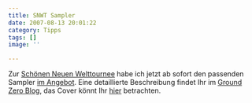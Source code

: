```yaml
---
title: SNWT Sampler
date: 2007-08-13 20:01:22
category: Tipps
tags: []
image: ''

---
```


Zur [Schönen Neuen Welttournee](http://www.schoeneneuewelt.eu) habe ich jetzt ab sofort den passenden Sampler [im Angebot](http://www.misantropolis.de/order). Eine detaillierte Beschreibung findet Ihr im [Ground Zero Blog](http://www.the-groundzero.com/2007/08/02/schoene-neue-liedsammlung/), das Cover könnt Ihr [hier](http://www.misantropolis.de/images/cover/snwt_sampler.jpg) betrachten.
